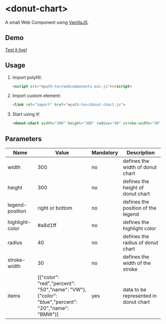 # &lt;donut-chart&gt;

A small Web Component using [VanillaJS](http://vanilla-js.com/).

## Demo

[Test it live!](http://frontend-trends.github.io/donut-chart)

## Usage

1. Import polyfill:

    ```html
    <script src="<path-to>/webcomponents.min.js"></script>
    ```

2. Import custom element:

    ```html
    <link rel="import" href="<path-to>/donut-chart.js">
    ```

3. Start using it!

    ```html
    <donut-chart width="300" height="300" radius="40" stroke-width="30" items='...'></donut-chart>
    ```

## Parameters
| Name   |      Value      | Mandatory |  Description |
|----------|-------------|------|------|
| width |  300 | no | defines the width of donut chart |
| height |    300   | no | defines the height of donut chart |
| legend-position | right or bottom | no | defines the position of the legend |
| highlight-color | #a8d1ff | no | defines the highlight color |
| radius | 40 | no | defines the radius of donut chart |
| stroke-width | 30 | no | defines the width of the stroke |
| items | [{"color": "red","percent": "50","name": "VW"},<br/>{"color": "blue","percent": "20","name": "BMW"}] | yes | data to be represented in donut chart |
    
